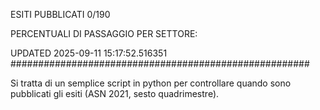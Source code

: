 ESITI PUBBLICATI 0/190 

PERCENTUALI DI PASSAGGIO PER SETTORE:

UPDATED 2025-09-11 15:17:52.516351
###################################################### 

Si tratta di un semplice script in python per controllare quando sono pubblicati gli esiti (ASN 2021, sesto quadrimestre).


